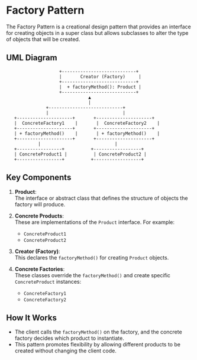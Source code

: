
# Factory Pattern

The Factory Pattern is a creational design pattern that provides an interface for creating objects in a super class but allows subclasses to alter the type of objects that will be created.

## UML Diagram

```
                    +----------------------------+
                    |       Creator (Factory)     |
                    +----------------------------+
                    |  + factoryMethod(): Product |
                    +----------------------------+
                               ▲
                               |
               +----------------------------+
               |                            |
   +---------------------+       +---------------------+
   |  ConcreteFactory1    |       |  ConcreteFactory2    |
   +---------------------+       +---------------------+
   | + factoryMethod()    |       | + factoryMethod()    |
   +---------------------+       +---------------------+
            |                            |
   +-----------------+          +------------------+
   | ConcreteProduct1 |          | ConcreteProduct2 |
   +-----------------+          +------------------+

```

## Key Components

1. **Product**:  
   The interface or abstract class that defines the structure of objects the factory will produce.

2. **Concrete Products**:  
   These are implementations of the `Product` interface. For example:
   - `ConcreteProduct1`
   - `ConcreteProduct2`

3. **Creator (Factory)**:  
   This declares the `factoryMethod()` for creating `Product` objects.

4. **Concrete Factories**:  
   These classes override the `factoryMethod()` and create specific `ConcreteProduct` instances:
   - `ConcreteFactory1`
   - `ConcreteFactory2`

## How It Works

- The client calls the `factoryMethod()` on the factory, and the concrete factory decides which product to instantiate.
- This pattern promotes flexibility by allowing different products to be created without changing the client code.
